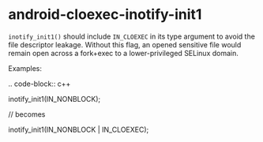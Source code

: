 android-cloexec-inotify-init1
=============================

`inotify_init1()` should include `IN_CLOEXEC` in its type argument to
avoid the file descriptor leakage. Without this flag, an opened
sensitive file would remain open across a fork+exec to a
lower-privileged SELinux domain.

Examples:

.. code-block:: c++

inotify\_init1(IN\_NONBLOCK);

// becomes

inotify\_init1(IN\_NONBLOCK \| IN\_CLOEXEC);
